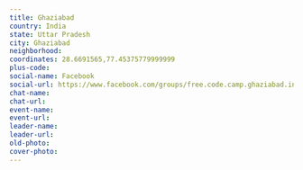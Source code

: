 ```yaml
---
title: Ghaziabad
country: India
state: Uttar Pradesh
city: Ghaziabad
neighborhood: 
coordinates: 28.6691565,77.45375779999999
plus-code:
social-name: Facebook
social-url: https://www.facebook.com/groups/free.code.camp.ghaziabad.india/
chat-name:
chat-url:
event-name:
event-url:
leader-name:
leader-url:
old-photo: 
cover-photo:
---
```

